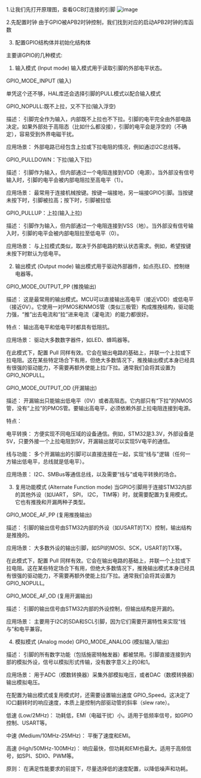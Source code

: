   1.让我们先打开原理图，查看GCB灯连接的引脚
  ![image](https://github.com/user-attachments/assets/ec04224a-4dcd-4008-8dff-c53d7ee674b9)
  
  
  2.先配置时钟
  由于GPIO被APB2时钟控制，我们找到对应的启动APB2时钟的库函数

  3. 配置GPIO结构体并初始化结构体

  主要讲GPIO的几种模式:
  1. 输入模式 (Input mode)
  输入模式用于读取引脚的外部电平状态。

  GPIO_MODE_INPUT (输入)
  
  单凭这个还不够，HAL库还会选择引脚的PULL模式以配合输入模式

  GPIO_NOPULL:既不上拉，又不下拉(输入浮空)
  
  描述： 引脚完全作为输入，内部既不上拉也不下拉。引脚的电平完全由外部电路决定。如果外部处于高阻态（比如什么都没接），引脚的电平会是浮空的（不确定），容易受到外界电磁干扰。

  应用场景： 外部电路已经包含上拉或下拉电阻的情况，例如通过I2C总线等。
  
  GPIO_PULLDOWN：下拉(输入下拉)
  
  描述： 引脚作为输入，但内部通过一个电阻连接到VDD（电源）。当外部没有信号输入时，引脚的电平会被内部电阻拉至高电平（1）。

  应用场景： 最常用于连接机械按键。按键一端接地，另一端接GPIO引脚。当按键未按下时，引脚被拉高；按下时，引脚被拉低
  
  GPIO_PULLUP：上拉(输入上拉)

  描述： 引脚作为输入，但内部通过一个电阻连接到VSS（地）。当外部没有信号输入时，引脚的电平会被内部电阻拉至低电平（0）。

  应用场景： 与上拉模式类似，取决于外部电路的默认状态需求。例如，希望按键未按下时默认为低电平。

  2. 输出模式 (Output mode)
  输出模式用于驱动外部器件，如点亮LED、控制继电器等。
  
  GPIO_MODE_OUTPUT_PP (推挽输出)
  
  描述： 这是最常用的输出模式。MCU可以直接输出高电平（接近VDD）或低电平（接近0V）。它使用一对PMOS和NMOS管（类似三极管）构成推挽结构，驱动能力强，“推”出去电流和“拉”进来电流（灌电流）的能力都很好。
  
  特点： 输出高电平和低电平时都具有低阻抗。
  
  应用场景： 驱动大多数数字器件，如LED、蜂鸣器等。

  在此模式下，配置 Pull 同样有效。它会在输出电路的基础上，并联一个上拉或下拉电阻。这在某些特定场合下有用，但绝大多数情况下，推挽输出模式本身已经具有很强的驱动能力，不需要再额外使能上拉/下拉。通常我们会将其设置为 GPIO_NOPULL。
  
  GPIO_MODE_OUTPUT_OD (开漏输出)
  
  描述： 开漏输出只能输出低电平（0V）或者高阻态。它内部只有“下拉”的NMOS管，没有“上拉”的PMOS管。要输出高电平，必须依赖外部上拉电阻连接到电源。
  
  特点：
  
  电平转换： 方便实现不同电压域的设备通信。例如，STM32是3.3V，外部设备是5V，只要外接一个上拉电阻到5V，开漏输出就可以实现5V电平的通信。
  
  线与功能： 多个开漏输出的引脚可以直接连接在一起，实现“线与”逻辑（任何一方输出低电平，总线就是低电平）。
  
  应用场景： I2C、SMBus等通信总线，以及需要“线与”或电平转换的场合。

  
   
  3. 复用功能模式 (Alternate Function mode)
  当GPIO引脚用于连接STM32内部的其他外设（如UART， SPI， I2C， TIM等）时，就需要配置为复用模式。它也有推挽和开漏两种子类型。
  
  GPIO_MODE_AF_PP (复用推挽输出)
  
  描述： 引脚的输出信号由STM32内部的外设（如USART的TX）控制，输出结构是推挽的。
  
  应用场景： 大多数外设的输出引脚，如SPI的MOSI、SCK，USART的TX等。

  在此模式下，配置 Pull 同样有效。它会在输出电路的基础上，并联一个上拉或下拉电阻。这在某些特定场合下有用，但绝大多数情况下，推挽输出模式本身已经具有很强的驱动能力，不需要再额外使能上拉/下拉。通常我们会将其设置为 GPIO_NOPULL。
  
  GPIO_MODE_AF_OD (复用开漏输出)
  
  描述： 引脚的输出信号由STM32内部的外设控制，但输出结构是开漏的。
  
  应用场景： 主要用于I2C的SDA和SCL引脚，因为它们需要开漏特性来实现“线与”和电平兼容。
  
  4. 模拟模式 (Analog mode)
  GPIO_MODE_ANALOG (模拟输入/输出)
  
  描述： 引脚的所有数字功能（包括施密特触发器）都被禁用。引脚直接连接到内部的模拟外设，信号以模拟形式传输，没有数字意义上的0和1。
  
  应用场景： 用于ADC（模数转换器）采集外部模拟电压，或者DAC（数模转换器）输出模拟电压。
      
    
在配置为输出模式或复用模式时，还需要设置输出速度 GPIO_Speed。这决定了IO口翻转时的响应速度，本质上是控制内部驱动管的斜率（slew rate）。

低速 (Low/2MHz)： 功耗低，EMI（电磁干扰）小。适用于低频率信号，如GPIO控制、USART等。

中速 (Medium/10MHz-25MHz)： 平衡了速度和EMI。

高速 (High/50MHz-100MHz)： 响应最快，但功耗和EMI也最大。适用于高频信号，如SPI、SDIO、PWM等。

原则： 在满足性能要求的前提下，尽量选择低的速度配置，以降低噪声和功耗。

